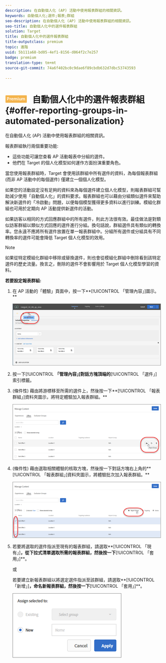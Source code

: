 ```yaml
---
description: 在自動個人化 (AP) 活動中使用報表群組的相關資訊。
keywords: 自動個人化;選件;報表;群組
seo-description: 在自動個人化 (AP) 活動中使用報表群組的相關資訊。
seo-title: 自動個人化中的選件報表群組
solution: Target
title: 自動個人化中的選件報表群組
title-outputclass: premium
topic: 進階
uuid: 5b111a68-bd05-4ef1-8156-d064f2c7e257
badge: premium
translation-type: tm+mt
source-git-commit: 74a6f402bc0c9dae6f89cbdb632d7dbc53743593

---
```



# ![PREMIUM](/help/assets/premium.png) 自動個人化中的選件報表群組{#offer-reporting-groups-in-automated-personalization}

在自動個人化 (AP) 活動中使用報表群組的相關資訊。

報表群組執行兩個重要功能:

* 這些功能可讓您查看 AP 活動報表中分組的選件。
* 他們在 Target 的個人化模型如何運作方面扮演重要角色。

當您使用報表群組時，Target 會使用該群組中所有選件的資料，為每個報表群組 (而非 AP 活動中的每個選件) 僅建立一個個人化模型。

如果您的活動設定沒有足夠的資料來為每個選件建立個人化模型，則報表群組可幫助減少使用「自動個人化」的資料要求。報表群組也可以藉由分組類似選件來幫助解決新選件的「冷啟動」問題，以便每個模型獲得更多資料以進行訓練。模組化群組也可用於定期向 AP 活動提供新選件的活動。

如果訪客以相同的方式回應群組中的所有選件，則此方法很有效。最佳做法是對類似訪客群組以類似方式回應的選件進行分組。換句話說，群組選件具有類似的轉換率。您永遠不應將所有選件放置在單一報表群組中。分組所有選件或分組具有不同轉換率的選件可能會降低 Target 個人化模型的效用。

>[!NOTE]
>
>如果從特定模組化群組中移除或替換選件，則也會從模組化群組中刪除看到該特定選件的歷史流量。換言之，刪除的選件不會影響用於 Target 個人化模型學習的資料。

**若要設定報表群組:**

1. 在 AP 活動的「體驗」頁面中，按一下**[!UICONTROL 「管理內容」]圖示。**

   ![](assets/ap_manage_content.png)

1. 按一下[!UICONTROL **「管理內容」]對話方塊頂端的**[!UICONTROL 「選件」]索引標籤。
1. (條件性) 藉由將游標移至所需的選件上，然後按一下**[!UICONTROL 「報表群組」]資料夾圖示，將特定體驗加入報表群組。**

   ![](assets/ap_manage_content_2.png)

1. (條件性) 藉由選取相關體驗的核取方塊，然後按一下對話方塊右上角的**[!UICONTROL 「報表群組」]資料夾圖示，將體驗批次加入報表群組。**

   ![](assets/ap_reporting_groups.png)

1. 若要將選取的選件指派至現有的報表群組，請選取**[!UICONTROL 「現有」]**，從下拉式清單選取所需的報表群組，然後按一下**[!UICONTROL 「套用」]**。

   或

   若要建立新報表群組以將選定選件指派至該群組，請選取**[!UICONTROL 「新增」]**，命名新報表群組，然後按一下**[!UICONTROL 「套用」]**。

   ![](assets/ap_manage_content_3.png)

